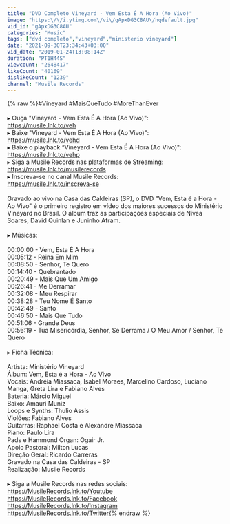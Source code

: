 ```yaml
---
title: "DVD Completo Vineyard - Vem Esta É A Hora (Ao Vivo)"
image: "https:\/\/i.ytimg.com\/vi\/gApxDG3C8AU\/hqdefault.jpg"
vid_id: "gApxDG3C8AU"
categories: "Music"
tags: ["dvd completo","vineyard","ministerio vineyard"]
date: "2021-09-30T23:34:43+03:00"
vid_date: "2019-01-24T13:08:14Z"
duration: "PT1H44S"
viewcount: "2648417"
likeCount: "40169"
dislikeCount: "1239"
channel: "Musile Records"
---
```

{% raw %}#Vineyard #MaisQueTudo #MoreThanEver<br /><br />▸ Ouça &quot;Vineyard - Vem Esta É A Hora (Ao Vivo)&quot;:<br /><a rel="nofollow" target="blank" href="https://musile.lnk.to/veh">https://musile.lnk.to/veh</a><br />▸ Baixe &quot;Vineyard - Vem Esta É A Hora (Ao Vivo)&quot;:<br /><a rel="nofollow" target="blank" href="https://musile.lnk.to/vehd">https://musile.lnk.to/vehd</a><br />▸ Baixe o playback “Vineyard - Vem Esta É A Hora (Ao Vivo)&quot;:<br /><a rel="nofollow" target="blank" href="https://musile.lnk.to/vehp">https://musile.lnk.to/vehp</a><br />▸ Siga a Musile Records nas plataformas de Streaming:<br /><a rel="nofollow" target="blank" href="https://musile.lnk.to/musilerecords">https://musile.lnk.to/musilerecords</a><br />▸ Inscreva-se no canal Musile Records:<br /><a rel="nofollow" target="blank" href="https://musile.lnk.to/inscreva-se">https://musile.lnk.to/inscreva-se</a><br /><br />Gravado ao vivo na Casa das Caldeiras (SP), o DVD &quot;Vem, Esta é a Hora - Ao Vivo&quot; é o primeiro registro em vídeo dos maiores sucessos do Ministério Vineyard no Brasil. O álbum traz as participações especiais de Nívea Soares, David Quinlan e Juninho Afram.<br /><br />▸ Músicas:<br /><br />00:00:00 - Vem, Esta É A Hora<br />00:05:12 - Reina Em Mim<br />00:08:50 - Senhor, Te Quero<br />00:14:40 - Quebrantado<br />00:20:49 - Mais Que Um Amigo<br />00:26:41 - Me Derramar<br />00:32:08 - Meu Respirar<br />00:38:28 - Teu Nome É Santo<br />00:42:49 - Santo<br />00:46:50 - Mais Que Tudo<br />00:51:06 - Grande Deus<br />00:56:19 - Tua Misericórdia, Senhor, Se Derrama / O Meu Amor / Senhor, Te Quero<br /><br />▸ Ficha Técnica:<br /><br />Artista: Ministério Vineyard<br />Álbum: Vem, Esta é a Hora - Ao Vivo<br />Vocais: Andréia Miassaca, Isabel Moraes, Marcelino Cardoso, Luciano Manga, Greta Lira e Fabiano Alves<br />Bateria: Márcio Miguel<br />Baixo: Amauri Muniz<br />Loops e Synths: Thulio Assis<br />Violões: Fabiano Alves<br />Guitarras: Raphael Costa e Alexandre Miassaca<br />Piano: Paulo Lira<br />Pads e Hammond Organ: Ogair Jr.<br />Apoio Pastoral: Milton Lucas<br />Direção Geral: Ricardo Carreras<br />Gravado na Casa das Caldeiras - SP<br />Realização: Musile Records<br /><br />▸ Siga a Musile Records nas redes sociais:<br /><a rel="nofollow" target="blank" href="https://MusileRecords.lnk.to/Youtube">https://MusileRecords.lnk.to/Youtube</a><br /><a rel="nofollow" target="blank" href="https://MusileRecords.lnk.to/Facebook">https://MusileRecords.lnk.to/Facebook</a><br /><a rel="nofollow" target="blank" href="https://MusileRecords.lnk.to/Instagram">https://MusileRecords.lnk.to/Instagram</a><br /><a rel="nofollow" target="blank" href="https://MusileRecords.lnk.to/Twitter">https://MusileRecords.lnk.to/Twitter</a>{% endraw %}
